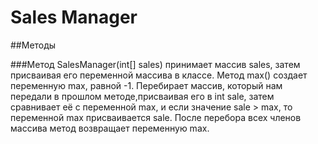 <h1>Sales Manager</h1>

##Методы

###Метод  SalesManager(int[] sales) принимает массив sales, затем присваивая его переменной массива в классе.
Метод max() создает переменную max, равной -1. Перебирает массив, который нам передали в прошлом методе,присваивая его в int sale, затем сравнивает её с переменной max, и если значение  sale > max, то переменной max присваивается sale. После перебора всех членов массива метод возвращает переменную max.
